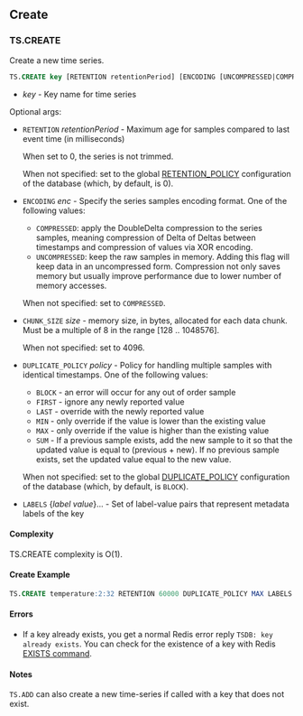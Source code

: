 ## Create

### TS.CREATE

Create a new time series. 

```sql
TS.CREATE key [RETENTION retentionPeriod] [ENCODING [UNCOMPRESSED|COMPRESSED]] [CHUNK_SIZE size] [DUPLICATE_POLICY policy] [LABELS {label value}...]
```

- _key_ - Key name for time series

Optional args:

- `RETENTION` _retentionPeriod_ - Maximum age for samples compared to last event time (in milliseconds)

   When set to 0, the series is not trimmed.

   When not specified: set to the global [RETENTION_POLICY](https://redis.io/docs/stack/timeseries/configuration/#retention_policy) configuration of the database (which, by default, is 0).

- `ENCODING` _enc_ - Specify the series samples encoding format. One of the following values:
   - `COMPRESSED`: apply the DoubleDelta compression to the series samples, meaning compression of Delta of Deltas between timestamps and compression of values via XOR encoding.
   - `UNCOMPRESSED`: keep the raw samples in memory. Adding this flag will keep data in an uncompressed form. Compression not only saves
   memory but usually improve performance due to lower number of memory accesses.

   When not specified: set to `COMPRESSED`.

- `CHUNK_SIZE` _size_ - memory size, in bytes, allocated for each data chunk. Must be a multiple of 8 in the range [128 .. 1048576].

   When not specified: set to 4096.

- `DUPLICATE_POLICY` _policy_ - Policy for handling multiple samples with identical timestamps. One of the following values:
  - `BLOCK` - an error will occur for any out of order sample
  - `FIRST` - ignore any newly reported value
  - `LAST` - override with the newly reported value
  - `MIN` - only override if the value is lower than the existing value
  - `MAX` - only override if the value is higher than the existing value
  - `SUM` - If a previous sample exists, add the new sample to it so that the updated value is equal to (previous + new). If no previous sample exists, set the updated value equal to the new value.

  When not specified: set to the global [DUPLICATE_POLICY](https://redis.io/docs/stack/timeseries/configuration/#duplicate_policy) configuration of the database (which, by default, is `BLOCK`).

- `LABELS` {_label_ _value_}... - Set of label-value pairs that represent metadata labels of the key

#### Complexity

TS.CREATE complexity is O(1).

#### Create Example

```sql
TS.CREATE temperature:2:32 RETENTION 60000 DUPLICATE_POLICY MAX LABELS sensor_id 2 area_id 32
```

#### Errors

* If a key already exists, you get a normal Redis error reply `TSDB: key already exists`. You can check for the existence of a key with Redis [EXISTS command](https://redis.io/commands/exists).

#### Notes

`TS.ADD` can also create a new time-series if called with a key that does not exist.
